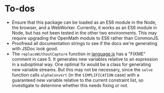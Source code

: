 
# To-dos

- Ensure that this package can be loaded as an ES6 module in the Node, the
  browser, and a WebWorker. Currently, it works as an ES6 module in Node, but
  has not been tested in the other two environments. This may require upgrading
  the OpenMath module to ES6 rather than CommonJS.
- Proofread all documentation strings to see if the docs we're generating with
  JSDoc look good.
- The `replaceWithoutCapture` function in [language.js](src/language.js) has a
  "FIXME" comment in case 5. It generates new variables relative to an
  expression in a suboptimal way. One optimal fix would be a class for
  generating new variable streams. But this may not be necessary, since the
  `solve` function calls `alphaConvert` (in the `SIMPLIFICATION` case) with a
  guaranteed new variable relative to the current constraint list, so
  investigate to determine whether this needs fixing or not.
